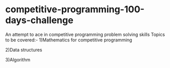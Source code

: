 # competitive-programming-100-days-challenge
An attempt to ace in competitive programming problem solving skills
Topics to be covered:-
1)Mathematics for competitive programming

2)Data structures

3)Algorithm
